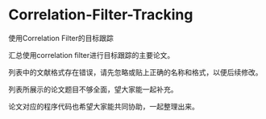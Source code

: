 # Correlation-Filter-Tracking
使用Correlation Filter的目标跟踪

汇总使用correlation filter进行目标跟踪的主要论文。

列表中的文献格式存在错误，请先忽略或贴上正确的名称和格式，以便后续修改。

列表所展示的论文题目不够全面，望大家能一起补充。

论文对应的程序代码也希望大家能共同协助，一起整理出来。







